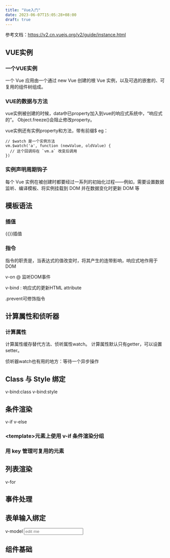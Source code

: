 ```yaml
---
title: "Vue入门"
date: 2023-06-07T15:05:28+08:00
draft: true
---
```


参考文档：https://v2.cn.vuejs.org/v2/guide/instance.html

## VUE实例
### 一个VUE实例

一个 Vue 应用由一个通过 new Vue 创建的根 Vue 实例，以及可选的嵌套的、可复用的组件树组成。

### VUE的数据与方法
vue实例被创建的时候，data中已property加入到vue的响应式系统中，“响应式的”。
Object.freeze()会阻止修改property。

vue实例还有实例property和方法，带有前缀$
eg：
```
// $watch 是一个实例方法
vm.$watch('a', function (newValue, oldValue) {
  // 这个回调将在 `vm.a` 改变后调用
})
```

### 实例声明周期钩子
每个 Vue 实例在被创建时都要经过一系列的初始化过程——例如，需要设置数据监听、编译模板、将实例挂载到 DOM 并在数据变化时更新 DOM 等



## 模板语法
### 插值
{{}}插值

### 指令
指令的职责是，当表达式的值改变时，将其产生的连带影响，响应式地作用于 DOM

v-on @ 监听DOM事件

v-bind : 响应式的更新HTML attribute

.prevent可修饰指令

## 计算属性和侦听器
### 计算属性
计算属性缓存替代方法、侦听属性watch。
计算属性默认只有getter，可以设置setter。

侦听器watch也有用的地方：等待一个异步操作


## Class 与 Style 绑定
v-bind:class
v-bind:style

## 条件渲染
v-if
v-else
### \<template\>元素上使用 v-if 条件渲染分组
### 用 key 管理可复用的元素

## 列表渲染
v-for

## 事件处理

## 表单输入绑定
v-model
<input v-model="message" placeholder="edit me">
## 组件基础